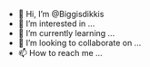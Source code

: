 - 👋 Hi, I’m @Biggisdikkis
- 👀 I’m interested in ...
- 🌱 I’m currently learning ...
- 💞️ I’m looking to collaborate on ...
- 📫 How to reach me ...

<!---
Biggisdikkis/Biggisdikkis is a ✨ special ✨ repository because its `README.md` (this file) appears on your GitHub profile.
You can click the Preview link to take a look at your changes.
--->
